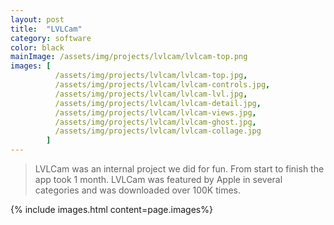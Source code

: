 ```yaml
---
layout: post
title:  "LVLCam"
category: software
color: black
mainImage: /assets/img/projects/lvlcam/lvlcam-top.png
images: [
          /assets/img/projects/lvlcam/lvlcam-top.jpg,
          /assets/img/projects/lvlcam/lvlcam-controls.jpg,
          /assets/img/projects/lvlcam/lvlcam-lvl.jpg,
          /assets/img/projects/lvlcam/lvlcam-detail.jpg,
          /assets/img/projects/lvlcam/lvlcam-views.jpg,
          /assets/img/projects/lvlcam/lvlcam-ghost.jpg,
          /assets/img/projects/lvlcam/lvlcam-collage.jpg
        ]
---
```


>LVLCam was an internal project we did for fun. From start to finish the app took 1 month. LVLCam was featured by Apple in several categories and was downloaded over 100K times.

{% include images.html content=page.images%}
